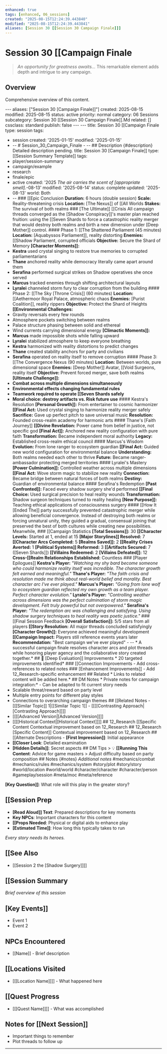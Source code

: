 ```yaml
---
enhanced: true
tags: [enhanced, 06_sessions]
created: "2025-08-15T12:24:39.443840"
modified: "2025-08-15T12:24:39.443841"
aliases: [Session 30 [[Session 30 Campaign Finale]]]
---
```


# Session 30 [[Campaign Finale

> *An opportunity for greatness awaits...* This remarkable element adds depth and intrigue to any campaign.

## Overview

Comprehensive overview of this content.

--- aliases: ["Session 30 [Campaign Finale]]"]
created: 2025-08-15
modified: 2025-08-15
status: active
priority: normal
category: 06 Sessions
subcategory: Session 30 [[Session 30 Campaign Finale]].Md
related: []
cssclass: standard
publish: false --- ---
title: Session 30 [[Campaign Finale
type: session
tags:
- session created: '2025-01-15'
modified: '2025-01-15'
- -- # Session_30_Campaign_Finale - -- ## Description {#description} Detailed description pending.
title: Session 30 [Campaign Finale]]
type: [[Session Summary Template]]
tags:
- player/session-summary
- campaign/example
- research
- finale/epic
- active created: '2025
*The air carries the scent of [appropriate smell].*-08-13'
modified: '2025-08-14'
status: complete
updated: '2025-08-13'
world: Both
- -- ### [[Epic Conclusion **Duration:** 6 hours (double session) **Scale:** Reality-threatening crisis **Location:** [The Nexus]] of [[All Worlds **Stakes:** The survival of both realms ### [The Ultimate]] [[Crisis All campaign threads converged as the [Shadow Conspiracy]]'s master plan reached fruition: using the [[Seven Shards to force a catastrophic reality merger that would destroy both realms and birth a new dimension under [Deep Mother]] control. #### Phase 1: [[The Shattered Parliament (45 minutes) **Location:** [Aquabyssos Parliament]], reality distorting **Enemies:** [[Shadow Parliament, corrupted officials **Objective:** Secure the Shard of Memory **[Character Moments]]:**
- **Kestra** used crystal singing to restore true memories to corrupted parliamentarians
- **Thane** anchored reality while democracy literally came apart around them
- **Serafina** performed surgical strikes on Shadow operatives she once served
- **Marcus** tracked enemies through shifting architectural layouts
- **Lyralei** channeled storm fury to clear corruption from the building #### Phase 2: [[The Sky [Throne Crisis]] (60 minutes) **Location:** [[Aethermoor Royal Palace, atmospheric chaos **Enemies:** [Purist Coalition]], reality rippers **Objective:** Protect the Shard of Heights **[[Environmental Challenges:**
- Gravity reversals every few rounds
- Atmosphere pockets switching between realms
- Palace structure phasing between solid and ethereal
- Wind currents carrying dimensional energy **[Climactic Moments]]:**
- **Marcus** made impossible shots while falling upward
- **Lyralei** stabilized atmosphere to keep everyone breathing
- **Kestra** harmonized with reality distortions to predict changes
- **Thane** created stability anchors for party and civilians
- **Serafina** operated on reality itself to remove corruption #### Phase 3: [[The Convergence Nexus (90 minutes) **Location:** Between worlds, pure dimensional space **Enemies:** [Deep Mother]] Avatar, [[Void Surgeons, reality itself **Objective:** Prevent forced merger, save both realms **[Ultimate Challenge]]:**
- **Combat across multiple dimensions simultaneously**
- **Environmental effects changing fundamental rules**
- **Teamwork required to operate [[Seven Shards safely**
- **Moral choice: destroy artifacts vs. Risk future use** #### Kestra's Resolution **[Personal Growth]]:** From entertainer to cosmic harmonizer
**[[Final Act:** Used crystal singing to harmonize reality merger safely
**Sacrifice:** Gave up perfect pitch to save universal music
**Resolution:** Founded cross-realm academy for harmonic arts #### Thane's [Faith Journey]] **[[Divine Revelation:** Power came from belief in justice, not specific god
**[Final Act]]:** Anchored new reality configuration with pure faith
**Transformation:** Became independent moral authority
**Legacy:** Established cross-realm ethical council #### Marcus's Wisdom **Evolution:** From lone ranger to ecosystem guardian
**[[Final Act:** Guided new world configuration for environmental balance
**Understanding:** Both realms needed each other to thrive
**Future:** Became ranger-ambassador protecting merged territories #### Lyralei's Mastery **[Power Culmination]]:** Controlled weather across multiple dimensions
**[[Final Act:** Wove storm magic to stabilize new reality
**Connection:** Became bridge between natural forces of both realms
**Destiny:** Guardian of environmental balance #### Serafina's Redemption **[Past Confronted]]:** Faced every shadow surgery she'd performed
**[[Final Choice:** Used surgical precision to heal reality wounds
**Transformation:** Shadow surgeon techniques turned to reality healing
**[New Purpose]]:** Teaching ethical applications of consciousness surgery #### [[How It [Ended The]] party successfully prevented catastrophic merger while allowing beneficial convergence. Instead of destroying both realms or forcing unnatural unity, they guided a gradual, consensual joining that preserved the best of both cultures while creating new possibilities. Meanwhile, ### [[Campaign Statistics **[Total Sessions]]:** 30 **[[Character Levels:** Started at 1, ended at 15 **[Major Storylines]] Resolved:** 7 **[[Character Arcs Completed:** 5 **[Realms Saved]]:** 2 **[[Reality Crises Averted:** 1 **[Political Systems]] Reformed:** 3 **[[Artifacts Secured:** 7 ([Seven Shards]]) **[[Villains Redeemed:** 2 **[Villains Defeated]]:** 12 **Cross-[[Realm Relationships Established:** Countless ### [Player Epilogues]] **Kestra's Player:** *"Watching my shy bard become someone who could harmonize reality itself was incredible. The character growth felt earned and meaningful."* **Thane's Player:** *"The faith crisis and resolution made me think about real-world belief and morality. Best character arc I've ever played."* **Marcus's Player:** *"Going from lone wolf to ecosystem guardian reflected my own growth as a team player. Perfect character evolution."* **Lyralei's Player:** *"Controlling weather across dimensions was the perfect culmination of storm magic development. Felt truly powerful but not overpowered."* **Serafina's Player:** *"The redemption arc was challenging and satisfying. Using shadow surgery techniques to heal reality was poetic justice."* ### [[Final Session Feedback **[Overall Satisfaction]]:** 5/5 stars from all players **[[Story Resolution:** All major threads concluded satisfyingly **[Character Growth]]:** Everyone achieved meaningful development **[[Campaign Impact:** Players still reference events years later **Recommendation:** "Best campaign we've ever played" - -- * A successful campaign finale resolves character arcs and plot threads while honoring player agency and the collaborative story created together.* ## 🔧 [Deep Evaluation]] Improvements * 20 targeted improvements identified* ### [[Connection Improvements - Add cross-references to related notes ### [Enhancement Improvements]] - Add 12_Research-specific enhancement ## Related * Links to related content will be added here.* ## DM Notes * Private notes for campaign integration:* - Can be adapted to fit current story needs
- Scalable threat/reward based on party level
- Multiple entry points for different play styles
- Connections to overarching campaign themes ## [[Related Notes - [[[Similar Topic]] 1|[[Similar Topic 1]] - [[[[Contrasting Approach|[Contrasting Approach]]]]
- [[[[Advanced Version|[Advanced Version]]]]
- [[[[Historical Context|[Historical Context]]]] ## 12_Research [[Specific Content Contextual improvement based on 12_Research ## 12_Research [Specific Content]] Contextual improvement based on 12_Research ## [[Alternate Descriptions - **[First Impression]]**: Initial appearance
- **[[Closer Look**: Detailed examination
- **[Hidden Details]]**: Secret aspects ## DM Tips > 💡 **[[Running This Content**: Advice for game masters > Adjust difficulty based on party composition ## Notes {#notes} *Additional notes* #mechanics/combat
#mechanics/rules
#mechanics/system
#story/plot
#story/story
#world/location
#world/world
#character/character
#character/person
#gameplay/session
#meta/moc
#meta/reference

**[Key Question]]**: What role will this play in the greater story?
## [[Session Prep
- **[Read Aloud]] Text**: Prepared descriptions for key moments
- **Key NPCs**: Important characters for this content
- **[[Props Needed**: Physical or digital aids to enhance play
- **[Estimated Time]]**: How long this typically takes to run

*Every story needs its heroes.*

## [[See Also
- [[Session 2 the [Shadow Surgery]]]]

## [[Session Summary
*Brief overview of this session*

## [Key Events]]
- Event 1
- Event 2

## NPCs Encountered
- [[Name]] - Brief description

## [[Locations Visited
- [[[Location Name]]]] - What happened here

## [[Quest Progress
- [[[Quest Name]]]] - What was accomplished

## Notes for [[Next Session]]
- Important things to remember
- Plot threads to follow up

---

